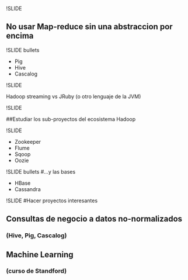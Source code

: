 !SLIDE
## No usar Map-reduce sin una abstraccion por encima

!SLIDE bullets

* Pig
* Hive
* Cascalog

!SLIDE

Hadoop streaming
vs
JRuby (o otro lenguaje de la JVM)

!SLIDE

##Estudiar los sub-proyectos del ecosistema Hadoop

!SLIDE
* Zookeeper
* Flume
* Sqoop
* Oozie

!SLIDE bullets
#...y las bases
* HBase
* Cassandra

!SLIDE
#Hacer proyectos interesantes
## Consultas de negocio a datos no-normalizados
### (Hive, Pig, Cascalog)
## Machine Learning
### (curso de Standford)
